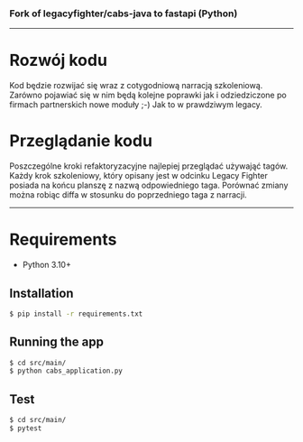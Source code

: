 ### Fork of legacyfighter/cabs-java to fastapi (Python)

____

# Rozwój kodu

Kod będzie rozwijać się wraz z cotygodniową narracją szkoleniową. Zarówno pojawiać się w nim będą kolejne poprawki jak i odziedziczone po firmach partnerskich nowe moduły ;-) Jak to w prawdziwym legacy.

# Przeglądanie kodu

Poszczególne kroki refaktoryzacyjne najlepiej przeglądać używająć tagów. Każdy krok szkoleniowy, który opisany jest w odcinku Legacy Fighter posiada na końcu planszę z nazwą odpowiedniego taga. Porównać zmiany można robiąc diffa w stosunku do poprzedniego taga z narracji.


_____________

# Requirements

- Python 3.10+

## Installation

```bash
$ pip install -r requirements.txt
```

## Running the app

```bash
$ cd src/main/
$ python cabs_application.py
```

## Test

```bash
$ cd src/main/
$ pytest
```